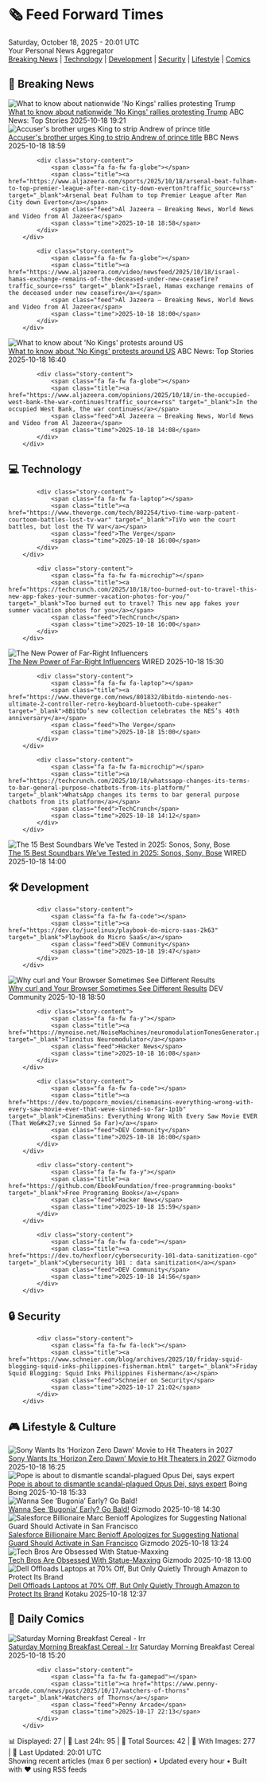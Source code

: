 <!-- Processing 54 RSS feeds at 2025-10-18 20:01:41 UTC -->
<!-- Processing: Saturday Morning Breakfast Cereal -->
<!-- Processing: Garfield -->
<!-- Processing: Cyanide & Happiness -->
<!-- Processing: Questionable Content -->
<!-- Processing: Girl Genius -->
<!-- Processing: CNN Breaking News -->
<!-- Processing: BBC World News -->
<!-- Processing: BBC Breaking News -->
<!-- Processing: Al Jazeera Breaking News -->
<!-- Processing: CBC News -->
<!-- Error processing https://rss.cbc.ca/lineup/topstories.xml: The read operation timed out -->
<!-- Processing: Reuters World News -->
<!-- Processing: ABC News Breaking -->
<!-- Processing: Guardian World News -->
<!-- Processing: Slashdot -->
<!-- Processing: Lobsters Python -->
<!-- Processing: Hacker News -->
<!-- Processing: Dev.to -->
<!-- Processing: Phoronix Linux News -->
<!-- Processing: It's FOSS -->
<!-- Processing: OMG! Ubuntu -->
<!-- Processing: InfoQ -->
<!-- Processing: DZone -->
<!-- Processing: Martin Fowler -->
<!-- Processing: Coding Horror -->
<!-- Processing: The Pragmatic Engineer -->
<!-- Processing: Lifehacker -->
<!-- Processing: Boing Boing -->
<!-- Generated 5 new posts out of 27 feeds processed -->
<div class="newspaper-header">
    <h1 class="newspaper-title">🗞️ Feed Forward Times</h1>
    <div class="newspaper-date">Saturday, October 18, 2025 - 20:01 UTC</div>
    <div class="newspaper-subtitle">Your Personal News Aggregator</div>
</div>

<div class="newspaper-nav">
    <a href="#breaking">Breaking News</a> |
    <a href="#tech">Technology</a> |
    <a href="#dev">Development</a> |
    <a href="#security">Security</a> |
    <a href="#lifestyle">Lifestyle</a> |
    <a href="#webcomics">Comics</a>
</div>

<div class="news-section breaking-news" id="breaking">
<h2 class="section-header">🚨 Breaking News</h2>
<div class="stories-container">
<div class="story">
            <img src="https://s.abcnews.com/images/US/no-kings-ny-03-gty-jt-251018_1760813255471_hpMain_4x3t_384.jpg" alt="What to know about nationwide &#x27;No Kings&#x27; rallies protesting Trump" class="story-image" loading="lazy" onerror="this.style.display='none'">
            <div class="story-content">
                <span class="fa fa-fw fa-tv"></span>
                <span class="title"><a href="https://abcnews.go.com/Politics/nationwide-kings-rallies-set-protest-trump/story?id=126611770" target="_blank">What to know about nationwide &#x27;No Kings&#x27; rallies protesting Trump</a></span>
                <span class="feed">ABC News: Top Stories</span>
                <span class="time">2025-10-18 19:21</span>
            </div>
        </div>
<div class="story">
            <img src="https://ichef.bbci.co.uk/ace/standard/240/cpsprodpb/c40b/live/e104d7f0-ac44-11f0-b2a1-6f537f66f9aa.jpg" alt="Accuser&#x27;s brother urges King to strip Andrew of prince title" class="story-image" loading="lazy" onerror="this.style.display='none'">
            <div class="story-content">
                <span class="fa fa-fw fa-flag"></span>
                <span class="title"><a href="https://www.bbc.com/news/articles/cdegkd00yz3o?at_medium=RSS&at_campaign=rss" target="_blank">Accuser&#x27;s brother urges King to strip Andrew of prince title</a></span>
                <span class="feed">BBC News</span>
                <span class="time">2025-10-18 18:59</span>
            </div>
        </div>
<div class="story">
            
            <div class="story-content">
                <span class="fa fa-fw fa-globe"></span>
                <span class="title"><a href="https://www.aljazeera.com/sports/2025/10/18/arsenal-beat-fulham-to-top-premier-league-after-man-city-down-everton?traffic_source=rss" target="_blank">Arsenal beat Fulham to top Premier League after Man City down Everton</a></span>
                <span class="feed">Al Jazeera – Breaking News, World News and Video from Al Jazeera</span>
                <span class="time">2025-10-18 18:58</span>
            </div>
        </div>
<div class="story">
            
            <div class="story-content">
                <span class="fa fa-fw fa-globe"></span>
                <span class="title"><a href="https://www.aljazeera.com/video/newsfeed/2025/10/18/israel-hamas-exchange-remains-of-the-deceased-under-new-ceasefire?traffic_source=rss" target="_blank">Israel, Hamas exchange remains of the deceased under new ceasefire</a></span>
                <span class="feed">Al Jazeera – Breaking News, World News and Video from Al Jazeera</span>
                <span class="time">2025-10-18 18:00</span>
            </div>
        </div>
<div class="story">
            <img src="https://s.abcnews.com/images/US/no-kings-dc-rt-jt-251018_1760803920526_hpMain_4x3t_384.jpg" alt="What to know about &#x27;No Kings&#x27; protests around US" class="story-image" loading="lazy" onerror="this.style.display='none'">
            <div class="story-content">
                <span class="fa fa-fw fa-tv"></span>
                <span class="title"><a href="https://abcnews.go.com/Politics/nationwide-kings-rallies-set-protest-trump/story?id=126611770" target="_blank">What to know about &#x27;No Kings&#x27; protests around US</a></span>
                <span class="feed">ABC News: Top Stories</span>
                <span class="time">2025-10-18 16:40</span>
            </div>
        </div>
<div class="story">
            
            <div class="story-content">
                <span class="fa fa-fw fa-globe"></span>
                <span class="title"><a href="https://www.aljazeera.com/opinions/2025/10/18/in-the-occupied-west-bank-the-war-continues?traffic_source=rss" target="_blank">In the occupied West Bank, the war continues</a></span>
                <span class="feed">Al Jazeera – Breaking News, World News and Video from Al Jazeera</span>
                <span class="time">2025-10-18 14:08</span>
            </div>
        </div>
</div>
</div>
<div class="news-section tech-news" id="tech">
<h2 class="section-header">💻 Technology</h2>
<div class="stories-container">
<div class="story">
            
            <div class="story-content">
                <span class="fa fa-fw fa-laptop"></span>
                <span class="title"><a href="https://www.theverge.com/tech/802254/tivo-time-warp-patent-courtoom-battles-lost-tv-war" target="_blank">TiVo won the court battles, but lost the TV war</a></span>
                <span class="feed">The Verge</span>
                <span class="time">2025-10-18 16:00</span>
            </div>
        </div>
<div class="story">
            
            <div class="story-content">
                <span class="fa fa-fw fa-microchip"></span>
                <span class="title"><a href="https://techcrunch.com/2025/10/18/too-burned-out-to-travel-this-new-app-fakes-your-summer-vacation-photos-for-you/" target="_blank">Too burned out to travel? This new app fakes your summer vacation photos for you</a></span>
                <span class="feed">TechCrunch</span>
                <span class="time">2025-10-18 16:00</span>
            </div>
        </div>
<div class="story">
            <img src="https://media.wired.com/photos/68ed77d22e2c9b45248c9113/master/pass/Uncanny_Valley_GettyImages-912015482.jpg" alt="The New Power of Far-Right Influencers" class="story-image" loading="lazy" onerror="this.style.display='none'">
            <div class="story-content">
                <span class="fa fa-fw fa-bolt"></span>
                <span class="title"><a href="https://www.wired.com/story/uncanny-valley-podcast-the-new-power-of-far-right-influencers/" target="_blank">The New Power of Far-Right Influencers</a></span>
                <span class="feed">WIRED</span>
                <span class="time">2025-10-18 15:30</span>
            </div>
        </div>
<div class="story">
            
            <div class="story-content">
                <span class="fa fa-fw fa-laptop"></span>
                <span class="title"><a href="https://www.theverge.com/news/801832/8bitdo-nintendo-nes-ultimate-2-controller-retro-keyboard-bluetooth-cube-speaker" target="_blank">8BitDo’s new collection celebrates the NES’s 40th anniversary</a></span>
                <span class="feed">The Verge</span>
                <span class="time">2025-10-18 15:00</span>
            </div>
        </div>
<div class="story">
            
            <div class="story-content">
                <span class="fa fa-fw fa-microchip"></span>
                <span class="title"><a href="https://techcrunch.com/2025/10/18/whatssapp-changes-its-terms-to-bar-general-purpose-chatbots-from-its-platform/" target="_blank">WhatsApp changes its terms to bar general purpose chatbots from its platform</a></span>
                <span class="feed">TechCrunch</span>
                <span class="time">2025-10-18 14:12</span>
            </div>
        </div>
<div class="story">
            <img src="https://media.wired.com/photos/683a532212003ad844092c4b/master/pass/Best%20Soundbar%20Update.png" alt="The 15 Best Soundbars We’ve Tested in 2025: Sonos, Sony, Bose" class="story-image" loading="lazy" onerror="this.style.display='none'">
            <div class="story-content">
                <span class="fa fa-fw fa-bolt"></span>
                <span class="title"><a href="https://www.wired.com/gallery/best-soundbars/" target="_blank">The 15 Best Soundbars We’ve Tested in 2025: Sonos, Sony, Bose</a></span>
                <span class="feed">WIRED</span>
                <span class="time">2025-10-18 14:00</span>
            </div>
        </div>
</div>
</div>
<div class="news-section dev-news" id="dev">
<h2 class="section-header">🛠️ Development</h2>
<div class="stories-container">
<div class="story">
            
            <div class="story-content">
                <span class="fa fa-fw fa-code"></span>
                <span class="title"><a href="https://dev.to/jucelinux/playbook-do-micro-saas-2k63" target="_blank">Playbook do Micro SaaS</a></span>
                <span class="feed">DEV Community</span>
                <span class="time">2025-10-18 19:47</span>
            </div>
        </div>
<div class="story">
            <img src="https://media2.dev.to/dynamic/image/width=800%2Cheight=%2Cfit=scale-down%2Cgravity=auto%2Cformat=auto/https%3A%2F%2Fdev-to-uploads.s3.amazonaws.com%2Fuploads%2Farticles%2Foz071s3vfzgzagglbym8.png" alt="Why curl and Your Browser Sometimes See Different Results" class="story-image" loading="lazy" onerror="this.style.display='none'">
            <div class="story-content">
                <span class="fa fa-fw fa-code"></span>
                <span class="title"><a href="https://dev.to/rijultp/why-curl-and-your-browser-sometimes-see-different-results-3h2l" target="_blank">Why curl and Your Browser Sometimes See Different Results</a></span>
                <span class="feed">DEV Community</span>
                <span class="time">2025-10-18 18:50</span>
            </div>
        </div>
<div class="story">
            
            <div class="story-content">
                <span class="fa fa-fw fa-y"></span>
                <span class="title"><a href="https://mynoise.net/NoiseMachines/neuromodulationTonesGenerator.php" target="_blank">Tinnitus Neuromodulator</a></span>
                <span class="feed">Hacker News</span>
                <span class="time">2025-10-18 16:08</span>
            </div>
        </div>
<div class="story">
            
            <div class="story-content">
                <span class="fa fa-fw fa-code"></span>
                <span class="title"><a href="https://dev.to/popcorn_movies/cinemasins-everything-wrong-with-every-saw-movie-ever-that-weve-sinned-so-far-1p1b" target="_blank">CinemaSins: Everything Wrong With Every Saw Movie EVER (That We&#x27;ve Sinned So Far)</a></span>
                <span class="feed">DEV Community</span>
                <span class="time">2025-10-18 16:00</span>
            </div>
        </div>
<div class="story">
            
            <div class="story-content">
                <span class="fa fa-fw fa-y"></span>
                <span class="title"><a href="https://github.com/EbookFoundation/free-programming-books" target="_blank">Free Programing Books</a></span>
                <span class="feed">Hacker News</span>
                <span class="time">2025-10-18 15:59</span>
            </div>
        </div>
<div class="story">
            
            <div class="story-content">
                <span class="fa fa-fw fa-code"></span>
                <span class="title"><a href="https://dev.to/hexfloor/cybersecurity-101-data-sanitization-cgo" target="_blank">Cybersecurity 101 : data sanitization</a></span>
                <span class="feed">DEV Community</span>
                <span class="time">2025-10-18 14:56</span>
            </div>
        </div>
</div>
</div>
<div class="news-section security-news" id="security">
<h2 class="section-header">🔒 Security</h2>
<div class="stories-container">
<div class="story">
            
            <div class="story-content">
                <span class="fa fa-fw fa-lock"></span>
                <span class="title"><a href="https://www.schneier.com/blog/archives/2025/10/friday-squid-blogging-squid-inks-philippines-fisherman.html" target="_blank">Friday Squid Blogging: Squid Inks Philippines Fisherman</a></span>
                <span class="feed">Schneier on Security</span>
                <span class="time">2025-10-17 21:02</span>
            </div>
        </div>
</div>
</div>
<div class="news-section lifestyle-news" id="lifestyle">
<h2 class="section-header">🎮 Lifestyle & Culture</h2>
<div class="stories-container">
<div class="story">
            <img src="https://gizmodo.com/app/uploads/2025/10/horizon-fw-1280x853.jpg" alt="Sony Wants Its ‘Horizon Zero Dawn’ Movie to Hit Theaters in 2027" class="story-image" loading="lazy" onerror="this.style.display='none'">
            <div class="story-content">
                <span class="fa fa-fw fa-computer"></span>
                <span class="title"><a href="https://gizmodo.com/sony-wants-its-horizon-zero-dawn-movie-to-hit-theaters-in-2027-2000673716" target="_blank">Sony Wants Its ‘Horizon Zero Dawn’ Movie to Hit Theaters in 2027</a></span>
                <span class="feed">Gizmodo</span>
                <span class="time">2025-10-18 16:25</span>
            </div>
        </div>
<div class="story">
            <img src="https://i0.wp.com/boingboing.net/wp-content/uploads/2025/10/cilice.jpg?fit=1200%2C875&amp;quality=60&amp;ssl=1" alt="Pope is about to dismantle scandal-plagued Opus Dei, says expert" class="story-image" loading="lazy" onerror="this.style.display='none'">
            <div class="story-content">
                <span class="fa fa-fw fa-arrow-right"></span>
                <span class="title"><a href="https://boingboing.net/2025/10/18/pope-is-about-to-dismantle-scandal-plagued-opus-dei-says-expert.html" target="_blank">Pope is about to dismantle scandal-plagued Opus Dei, says expert</a></span>
                <span class="feed">Boing Boing</span>
                <span class="time">2025-10-18 15:33</span>
            </div>
        </div>
<div class="story">
            <img src="https://gizmodo.com/app/uploads/2025/08/Bugonia-Yorgos-Lanthimos-Emma-Stone-1280x853.jpg" alt="Wanna See ‘Bugonia’ Early? Go Bald!" class="story-image" loading="lazy" onerror="this.style.display='none'">
            <div class="story-content">
                <span class="fa fa-fw fa-computer"></span>
                <span class="title"><a href="https://gizmodo.com/wanna-see-bugonia-early-go-bald-2000673884" target="_blank">Wanna See ‘Bugonia’ Early? Go Bald!</a></span>
                <span class="feed">Gizmodo</span>
                <span class="time">2025-10-18 14:30</span>
            </div>
        </div>
<div class="story">
            <img src="https://gizmodo.com/app/uploads/2024/02/9515a531afb1b893a4a9eaef175bb25e-1024x575.jpg" alt="Salesforce Billionaire Marc Benioff Apologizes for Suggesting National Guard Should Activate in San Francisco" class="story-image" loading="lazy" onerror="this.style.display='none'">
            <div class="story-content">
                <span class="fa fa-fw fa-computer"></span>
                <span class="title"><a href="https://gizmodo.com/salesforce-benioff-apologizes-about-national-guard-2000673833" target="_blank">Salesforce Billionaire Marc Benioff Apologizes for Suggesting National Guard Should Activate in San Francisco</a></span>
                <span class="feed">Gizmodo</span>
                <span class="time">2025-10-18 13:24</span>
            </div>
        </div>
<div class="story">
            <img src="https://gizmodo.com/app/uploads/2025/10/elon_statue-1280x853.jpg" alt="Tech Bros Are Obsessed With Statue-Maxxing" class="story-image" loading="lazy" onerror="this.style.display='none'">
            <div class="story-content">
                <span class="fa fa-fw fa-computer"></span>
                <span class="title"><a href="https://gizmodo.com/tech-bros-are-obsessed-with-statue-maxxing-2000673718" target="_blank">Tech Bros Are Obsessed With Statue-Maxxing</a></span>
                <span class="feed">Gizmodo</span>
                <span class="time">2025-10-18 13:00</span>
            </div>
        </div>
<div class="story">
            <img src="https://kotaku.com/app/uploads/2025/10/dell-laptop-cat-1280x853.jpg" alt="Dell Offloads Laptops at 70% Off, But Only Quietly Through Amazon to Protect Its Brand" class="story-image" loading="lazy" onerror="this.style.display='none'">
            <div class="story-content">
                <span class="fa fa-fw fa-gamepad"></span>
                <span class="title"><a href="https://kotaku.com/dell-offloads-laptops-at-70-off-but-only-quietly-through-amazon-to-protect-its-brand-2000636918" target="_blank">Dell Offloads Laptops at 70% Off, But Only Quietly Through Amazon to Protect Its Brand</a></span>
                <span class="feed">Kotaku</span>
                <span class="time">2025-10-18 12:37</span>
            </div>
        </div>
</div>
</div>
<div class="news-section webcomics-section" id="webcomics">
<h2 class="section-header">🎨 Daily Comics</h2>
<div class="stories-container">
<div class="story">
            <img src="https://www.smbc-comics.com/comics/1760733278-20251018.png" alt="Saturday Morning Breakfast Cereal - Irr" class="story-image" loading="lazy" onerror="this.style.display='none'">
            <div class="story-content">
                <span class="fa fa-fw fa-smile"></span>
                <span class="title"><a href="https://www.smbc-comics.com/comic/irr" target="_blank">Saturday Morning Breakfast Cereal - Irr</a></span>
                <span class="feed">Saturday Morning Breakfast Cereal</span>
                <span class="time">2025-10-18 15:20</span>
            </div>
        </div>
<div class="story">
            
            <div class="story-content">
                <span class="fa fa-fw fa-gamepad"></span>
                <span class="title"><a href="https://www.penny-arcade.com/news/post/2025/10/17/watchers-of-thorns" target="_blank">Watchers of Thorns</a></span>
                <span class="feed">Penny Arcade</span>
                <span class="time">2025-10-17 22:13</span>
            </div>
        </div>
</div>
</div>

<div class="newspaper-footer">
    <div class="stats">
        📊 Displayed: 27 | 📅 Last 24h: 95 | 📡 Total Sources: 42 | 📸 With Images: 277 |
        🔄 Last Updated: 20:01 UTC
    </div>
    <div class="footer-note">
        Showing recent articles (max 6 per section) • Updated every hour • Built with ❤️ using RSS feeds
    </div>
</div>
